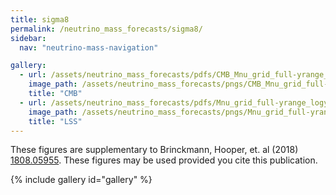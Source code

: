 ```yaml
---
title: sigma8
permalink: /neutrino_mass_forecasts/sigma8/
sidebar:
  nav: "neutrino-mass-navigation"

gallery:
  - url: /assets/neutrino_mass_forecasts/pdfs/CMB_Mnu_grid_full-yrange_logy_sigma8.pdf
    image_path: /assets/neutrino_mass_forecasts/pngs/CMB_Mnu_grid_full-yrange_logy_sigma8.png
    title: "CMB"
  - url: /assets/neutrino_mass_forecasts/pdfs/Mnu_grid_full-yrange_logy_sigma8.pdf
    image_path: /assets/neutrino_mass_forecasts/pngs/Mnu_grid_full-yrange_logy_sigma8.png
    title: "LSS"
---
```

These figures are supplementary to Brinckmann, Hooper, et. al (2018) [1808.05955](https://arxiv.org/abs/1808.05955). These figures may be used provided you cite this publication.

{% include gallery id="gallery" %}
